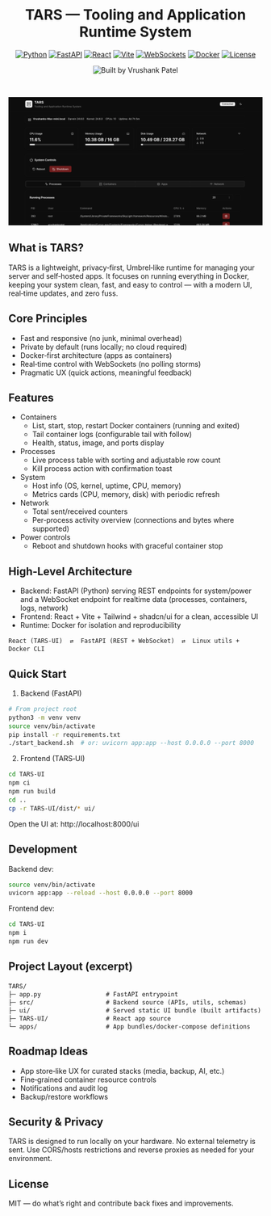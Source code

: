 <div align="center">

# TARS — Tooling and Application Runtime System

[![Python](https://img.shields.io/badge/Python-3.9+-3776AB?logo=python&logoColor=white)](#)
[![FastAPI](https://img.shields.io/badge/Backend-FastAPI-009688?logo=fastapi&logoColor=white)](#)
[![React](https://img.shields.io/badge/Frontend-React-61DAFB?logo=react&logoColor=black)](#)
[![Vite](https://img.shields.io/badge/Build-Vite-646CFF?logo=vite&logoColor=white)](#)
[![WebSockets](https://img.shields.io/badge/Realtime-WebSockets-25D366?logo=socketdotio&logoColor=white)](#)
[![Docker](https://img.shields.io/badge/Containers-Docker-2496ED?logo=docker&logoColor=white)](#)
[![License](https://img.shields.io/badge/License-MIT-blue)](#)

![Built by Vrushank Patel](https://img.shields.io/badge/Built_by-Vrushank_Patel-black?labelColor=000000&color=00C853)

<br/>

![TARS UI](Images/Screenshot.png)

</div>

## What is TARS?

TARS is a lightweight, privacy‑first, Umbrel‑like runtime for managing your server and self‑hosted apps. It focuses on running everything in Docker, keeping your system clean, fast, and easy to control — with a modern UI, real‑time updates, and zero fuss.

## Core Principles

- Fast and responsive (no junk, minimal overhead)
- Private by default (runs locally; no cloud required)
- Docker‑first architecture (apps as containers)
- Real‑time control with WebSockets (no polling storms)
- Pragmatic UX (quick actions, meaningful feedback)

## Features

- Containers
  - List, start, stop, restart Docker containers (running and exited)
  - Tail container logs (configurable tail with follow)
  - Health, status, image, and ports display
- Processes
  - Live process table with sorting and adjustable row count
  - Kill process action with confirmation toast
- System
  - Host info (OS, kernel, uptime, CPU, memory)
  - Metrics cards (CPU, memory, disk) with periodic refresh
- Network
  - Total sent/received counters
  - Per‑process activity overview (connections and bytes where supported)
- Power controls
  - Reboot and shutdown hooks with graceful container stop

## High‑Level Architecture

- Backend: FastAPI (Python) serving REST endpoints for system/power and a WebSocket endpoint for realtime data (processes, containers, logs, network)
- Frontend: React + Vite + Tailwind + shadcn/ui for a clean, accessible UI
- Runtime: Docker for isolation and reproducibility

```
React (TARS‑UI)  ⇄  FastAPI (REST + WebSocket)  ⇄  Linux utils + Docker CLI
```

## Quick Start

1) Backend (FastAPI)

```bash
# From project root
python3 -m venv venv
source venv/bin/activate
pip install -r requirements.txt
./start_backend.sh  # or: uvicorn app:app --host 0.0.0.0 --port 8000
```

2) Frontend (TARS‑UI)

```bash
cd TARS-UI
npm ci
npm run build
cd ..
cp -r TARS-UI/dist/* ui/
```

Open the UI at: http://localhost:8000/ui

## Development

Backend dev:

```bash
source venv/bin/activate
uvicorn app:app --reload --host 0.0.0.0 --port 8000
```

Frontend dev:

```bash
cd TARS-UI
npm i
npm run dev
```

## Project Layout (excerpt)

```
TARS/
├─ app.py                  # FastAPI entrypoint
├─ src/                    # Backend source (APIs, utils, schemas)
├─ ui/                     # Served static UI bundle (built artifacts)
├─ TARS-UI/                # React app source
└─ apps/                   # App bundles/docker-compose definitions
```

## Roadmap Ideas

- App store‑like UX for curated stacks (media, backup, AI, etc.)
- Fine‑grained container resource controls
- Notifications and audit log
- Backup/restore workflows

## Security & Privacy

TARS is designed to run locally on your hardware. No external telemetry is sent. Use CORS/hosts restrictions and reverse proxies as needed for your environment.

## License

MIT — do what’s right and contribute back fixes and improvements.